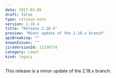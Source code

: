 ```yaml
---
date: 2017-03-08
draft: false 
type: release-note
version: 2.18.4
title: "Release 2.18.4"
preview: "Minor update of the 2.18.x branch"
apiBreaking: ""
knownIssues: ""
jiraVersionId: 12339774
category: camel
kind: legacy
---
```


This release is a minor update of the 2.18.x branch.
